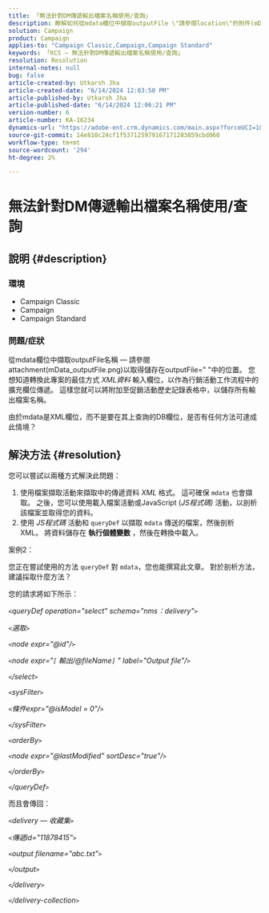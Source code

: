 ```yaml
---
title: 「無法針對DM傳遞輸出檔案名稱使用/查詢」
description: 瞭解如何從mdata欄位中擷取outputFile \"請參閱location\"的附件(mData_outputFile.png)"。
solution: Campaign
product: Campaign
applies-to: "Campaign Classic,Campaign,Campaign Standard"
keywords: 「KCS — 無法針對DM傳遞輸出檔案名稱使用/查詢」
resolution: Resolution
internal-notes: null
bug: false
article-created-by: Utkarsh Jha
article-created-date: "6/14/2024 12:03:50 PM"
article-published-by: Utkarsh Jha
article-published-date: "6/14/2024 12:06:21 PM"
version-number: 6
article-number: KA-16234
dynamics-url: "https://adobe-ent.crm.dynamics.com/main.aspx?forceUCI=1&pagetype=entityrecord&etn=knowledgearticle&id=a5de6f24-462a-ef11-840a-000d3a5a67ba"
source-git-commit: 14e810c24cf1f537125979167171283859cbd060
workflow-type: tm+mt
source-wordcount: '294'
ht-degree: 2%

---
```


# 無法針對DM傳遞輸出檔案名稱使用/查詢

## 說明 {#description}


### 環境

- Campaign Classic
- Campaign
- Campaign Standard


### 問題/症狀

從mdata欄位中擷取outputFile名稱 — 請參閱attachment(mData_outputFile.png)以取得儲存在outputFile=&quot; &quot;中的位置。 您想知道轉換此專案的最佳方式 *XML資料* 輸入欄位，以作為行銷活動工作流程中的擴充欄位傳遞。 這樣您就可以將附加至促銷活動歷史記錄表格中，以儲存所有輸出檔案名稱。

由於mdata是XML欄位，而不是要在其上查詢的DB欄位，是否有任何方法可達成此情境？




## 解決方法 {#resolution}


您可以嘗試以兩種方式解決此問題：

1. 使用檔案擷取活動來擷取中的傳遞資料 *XML* 格式。 這可確保 `mdata` 也會擷取。 之後，您可以使用載入檔案活動或JavaScript (*JS程式碼)* 活動，以剖析該檔案並取得您的資料。
2. 使用 *JS程式碼* 活動和 `queryDef` 以擷取 `mdata` 傳送的檔案，然後剖析XML。 將資料儲存在 <b>執行個體變數</b> ，然後在轉換中載入。


案例2：

您正在嘗試使用的方法 `queryDef` 對 `mdata`，您也能撰寫此文章。 對於剖析方法，建議採取什麼方法？

您的請求將如下所示：

*`<`queryDef operation=&quot;select&quot; schema=&quot;nms：delivery&quot;`>`*

*`<`選取`>`*

*`<`node expr=&quot;@id&quot;/`>`*

*`<`node expr=&quot;`[` 輸出/@fileName`]` &quot; label=&quot;Output file&quot;/`>`*

*`<`/select`>`*

*`<`sysFilter`>`*

*`<`條件expr=&quot;@isModel = 0&quot;/`>`*

*`<`/sysFilter`>`*

*`<`orderBy`>`*

*`<`node expr=&quot;@lastModified&quot; sortDesc=&quot;true&quot;/`>`*

*`<`/orderBy`>`*

*`<`/queryDef`>`*



而且會傳回：

*`<`delivery — 收藏集`>`*

*`<`傳遞id=&quot;11878415&quot;`>`*

*`<`output filename=&quot;abc.txt&quot;`>`*

*`<`/output`>`*

*`<`/delivery`>`*

*`<`/delivery-collection`>`*
